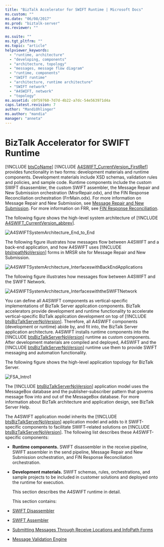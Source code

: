 ```yaml
---
title: "BizTalk Accelerator for SWIFT Runtime | Microsoft Docs"
ms.custom: ""
ms.date: "06/08/2017"
ms.prod: "biztalk-server"
ms.reviewer: ""

ms.suite: ""
ms.tgt_pltfrm: ""
ms.topic: "article"
helpviewer_keywords: 
  - "runtime, architecture"
  - "developing, components"
  - "architecture, topology"
  - "messages, message flow diagram"
  - "runtime, components"
  - "SWIFT runtime"
  - "architecture, runtime architecture"
  - "SWIFT network"
  - "A4SWIFT, network"
  - "topology"
ms.assetid: c0f59760-7d7d-4b22-a7dc-54e563971d4a
caps.latest.revision: 7
author: "MandiOhlinger"
ms.author: "mandia"
manager: "anneta"
---
```

# BizTalk Accelerator for SWIFT Runtime
[!INCLUDE [btsCoName](../../includes/btsconame-md.md)] [!INCLUDE [A4SWIFT_CurrentVersion_FirstRef](../../includes/a4swift-currentversion-firstref-md.md)] provides functionality in two forms: development materials and runtime components. Development materials include XSD schemas, validation rules and policies, and sample code. Runtime components include the custom SWIFT disassembler, the custom SWIFT assembler, the Message Repair and New Submission orchestration (MrsrRepair.odx), and the FIN Response Reconciliation orchestration (FrrMain.odx). For more information on Message Repair and New Submission, see [Message Repair and New Submission](../../adapters-and-accelerators/accelerator-swift/message-repair-and-new-submission.md). For more information on FRR, see [FIN Response Reconciliation](../../adapters-and-accelerators/accelerator-swift/fin-response-reconciliation.md).  

 The following figure shows the high-level system architecture of [!INCLUDE [A4SWIFT_CurrentVersion_abbrev](../../includes/a4swift-currentversion-abbrev-md.md)].  

 ![](../../adapters-and-accelerators/accelerator-swift/media/a4swiftsystemarchitecture-end-to-end.gif "A4SWIFTSystemArchitecture_End_to_End")  

 The following figure illustrates how messages flow between A4SWIFT and a back-end application, and how A4SWIFT uses [!INCLUDE [btsInpathNoVersion](../../includes/btsinpathnoversion-md.md)] forms in MRSR site for Message Repair and New Submission.  

 ![](../../adapters-and-accelerators/accelerator-swift/media/a4swiftsystemarchitecture-interfaceswithbackendapplications.gif "A4SWIFTSystemArchitecture_InterfaceswithBackEndApplications")  

 The following figure illustrates how messages flow between A4SWIFT and the SWIFT Network.  

 ![](../../adapters-and-accelerators/accelerator-swift/media/a4swiftsystemarchitecture-interfaceswiththeswiftnetwork.gif "A4SWIFTSystemArchitecture_InterfaceswiththeSWIFTNetwork")  

 You can define all A4SWIFT components as vertical-specific implementations of BizTalk Server application components. BizTalk accelerators provide development and runtime functionality to accelerate vertical-specific BizTalk application development on top of [!INCLUDE [btsBizTalkServerNoVersion](../../includes/btsbiztalkservernoversion-md.md)]. Therefore, all A4SWIFT components (development or runtime) abide by, and fit into, the BizTalk Server application architecture. A4SWIFT installs runtime components into the [!INCLUDE [btsBizTalkServerNoVersion](../../includes/btsbiztalkservernoversion-md.md)] runtime as custom components. After development materials are compiled and deployed, A4SWIFT and the [!INCLUDE [btsBizTalkServerNoVersion](../../includes/btsbiztalkservernoversion-md.md)] runtime use them to provide SWIFT messaging and automation functionality.  

 The following figure shows the high-level application topology for BizTalk Server.  

 ![](../../adapters-and-accelerators/accelerator-swift/media/fsa-intro1.gif "FSA_Intro1")  

 The [!INCLUDE [btsBizTalkServerNoVersion](../../includes/btsbiztalkservernoversion-md.md)] application model uses the MessageBox database and the publisher-subscriber pattern that governs message flow into and out of the MessageBox database. For more information about BizTalk architecture and application design, see BizTalk Server Help.  

 The A4SWIFT application model inherits the [!INCLUDE [btsBizTalkServerNoVersion](../../includes/btsbiztalkservernoversion-md.md)] application model and adds to it SWIFT-specific components to facilitate SWIFT-related solutions on [!INCLUDE [btsBizTalkServerNoVersion](../../includes/btsbiztalkservernoversion-md.md)]. The following list describes these A4SWIFT-specific components:  

- **Runtime components.** SWIFT disassembler in the receive pipeline, SWIFT assembler in the send pipeline, Message Repair and New Submission orchestration, and FIN Response Reconciliation orchestration.  

- **Development materials.** SWIFT schemas, rules, orchestrations, and sample projects to be included in customer solutions and deployed onto the runtime for execution.  

  This section describes the A4SWIFT runtime in detail.  

  This section contains:  

- [SWIFT Disassembler](../../adapters-and-accelerators/accelerator-swift/swift-disassembler.md)  

- [SWIFT Assembler](../../adapters-and-accelerators/accelerator-swift/swift-assembler.md)  

- [Submitting Messages Through Receive Locations and InfoPath Forms](../../adapters-and-accelerators/accelerator-swift/submitting-messages-through-receive-locations-and-infopath-forms.md)  

- [Message Validation Engine](../../adapters-and-accelerators/accelerator-swift/message-validation-engine.md)
